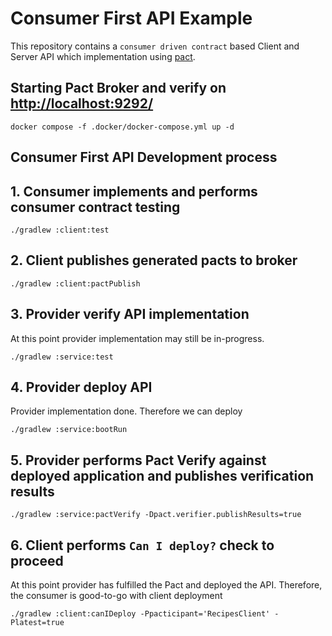 # Consumer First API Example

This repository contains a `consumer driven contract` based Client and Server API which implementation using [pact](https://docs.pact.io/implementation_guides/jvm).

## Starting Pact Broker and verify on [http://localhost:9292/](http://localhost:9292/)
````
docker compose -f .docker/docker-compose.yml up -d
````

## Consumer First API Development process

## 1. Consumer implements and performs consumer contract testing
````
./gradlew :client:test
````

## 2. Client publishes generated pacts to broker
````
./gradlew :client:pactPublish
````

## 3. Provider verify API implementation

At this point provider implementation may still be in-progress.
````
./gradlew :service:test
````

## 4. Provider deploy API

Provider implementation done. Therefore we can deploy 
````
./gradlew :service:bootRun
````

## 5. Provider performs Pact Verify against deployed application and publishes verification results 
````
./gradlew :service:pactVerify -Dpact.verifier.publishResults=true
````

## 6. Client performs `Can I deploy?` check to proceed

At this point provider has fulfilled the Pact and deployed the API. Therefore, the consumer is good-to-go with client deployment 
````
./gradlew :client:canIDeploy -Ppacticipant='RecipesClient' -Platest=true
````
